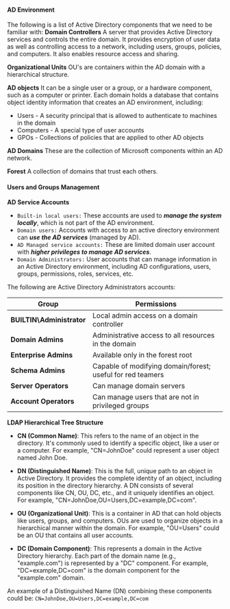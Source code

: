 #### AD Environment
The following is a list of Active Directory components that we need to be familiar with:
**Domain Controllers**
A server that provides Active Directory services and controls the entire domain. It provides encryption of user data as well as controlling access to a network, including users, groups, policies, and computers. It also enables resource access and sharing.

**Organizational Units**
OU's are containers within the AD domain with a hierarchical structure.

**AD objects**
It can be a single user or a group, or a hardware component, such as a computer or printer. Each domain holds a database that contains object identity information that creates an AD environment, including:
- Users - A security principal that is allowed to authenticate to machines in the domain
- Computers - A special type of user accounts
- GPOs - Collections of policies that are applied to other AD objects

**AD Domains**
These are the collection of Microsoft components within an AD network.

**Forest**
A collection of domains that trust each others.

#### Users and Groups Management
**AD Service Accounts**
- `Built-in local users:` These accounts are used to ***manage the system locally***, which is not part of the AD environment. 
- `Domain users:` Accounts with access to an active directory environment can ***use the AD services*** (managed by AD). 
- `AD Managed service accounts:` These are limited domain user account with ***higher privileges to manage AD services***.
- `Domain Administrators:` User accounts that can manage information in an Active Directory environment, including AD configurations, users, groups, permissions, roles, services, etc.

The following are Active Directory Administrators accounts:

| Group                     | Permissions                                                |
| ------------------------- | ---------------------------------------------------------- |
| **BUILTIN\Administrator** | Local admin access on a domain controller                  |
| **Domain Admins**         | Administrative access to all resources in the domain       |
| **Enterprise Admins**     | Available only in the forest root                          |
| **Schema Admins**         | Capable of modifying domain/forest; useful for red teamers |
| **Server Operators**      | Can manage domain servers                                  |
| **Account Operators**     | Can manage users that are not in privileged groups         |

**LDAP Hierarchical Tree Structure**
- **CN (Common Name)**: This refers to the name of an object in the directory. It's commonly used to identify a specific object, like a user or a computer. For example, "CN=JohnDoe" could represent a user object named John Doe.
    
- **DN (Distinguished Name)**: This is the full, unique path to an object in Active Directory. It provides the complete identity of an object, including its position in the directory hierarchy. A DN consists of several components like CN, OU, DC, etc., and it uniquely identifies an object. For example, "CN=JohnDoe,OU=Users,DC=example,DC=com".
    
- **OU (Organizational Unit)**: This is a container in AD that can hold objects like users, groups, and computers. OUs are used to organize objects in a hierarchical manner within the domain. For example, "OU=Users" could be an OU that contains all user accounts.
    
- **DC (Domain Component)**: This represents a domain in the Active Directory hierarchy. Each part of the domain name (e.g., "example.com") is represented by a "DC" component. For example, "DC=example,DC=com" is the domain component for the "example.com" domain.

An example of a Distinguished Name (DN) combining these components could be:
`CN=JohnDoe,OU=Users,DC=example,DC=com`

